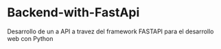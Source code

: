 # Backend-with-FastApi
Desarrollo de un a API a travez del framework FASTAPI para el desarrollo web con Python
